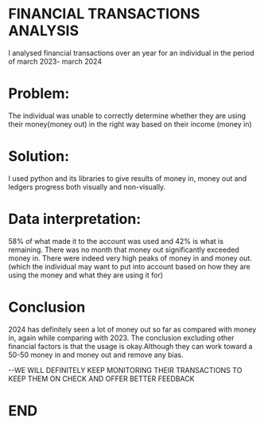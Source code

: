 # FINANCIAL TRANSACTIONS ANALYSIS

I analysed financial transactions over an year for an individual in the period of march 2023- march 2024 
# Problem: 
The individual was unable to correctly determine whether they are using their money(money out) in the right way based on their income (money in)
# Solution: 
I used python and its libraries to give results of money in, money out and ledgers progress both visually and non-visually.
# Data interpretation: 
58% of what made it to the account was used and 42% is what is remaining.
There was no month that money out significantly exceeded money in.
There were indeed very high peaks of money in and money out. (which the individual may want to put into account based on how they are using the money and what they are using it for)
# Conclusion
2024 has definitely seen a lot of money out so far as compared with money in, again while comparing with 2023.
The conclusion excluding other financial factors is that the usage is okay.Although they can work toward a 50-50 money in and money out and remove any bias.

--WE WILL DEFINITELY KEEP MONITORING THEIR TRANSACTIONS TO KEEP THEM ON CHECK AND OFFER BETTER FEEDBACK

# END

